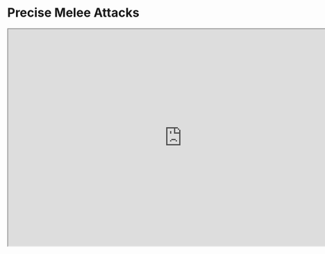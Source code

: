 # Precise Melee Attacks

<p><iframe title="YouTube video player" src="https://www.youtube.com/embed/I9OXSQOutNg?si=e_EFVtwFHH7gxF_S" width="800" height="500" allowfullscreen="allowfullscreen" allow="accelerometer; autoplay; clipboard-write; encrypted-media; gyroscope; picture-in-picture; web-share"></iframe></p>